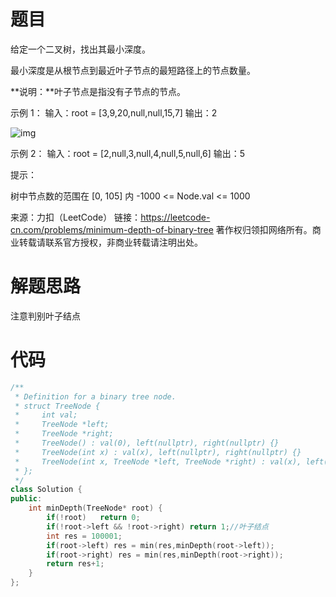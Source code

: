 # 题目

给定一个二叉树，找出其最小深度。

最小深度是从根节点到最近叶子节点的最短路径上的节点数量。

**说明：**叶子节点是指没有子节点的节点。

示例 1：
输入：root = [3,9,20,null,null,15,7]
输出：2

![img](https://assets.leetcode.com/uploads/2020/10/12/ex_depth.jpg)

示例 2：
输入：root = [2,null,3,null,4,null,5,null,6]
输出：5


提示：

树中节点数的范围在 [0, 105] 内
-1000 <= Node.val <= 1000

来源：力扣（LeetCode）
链接：https://leetcode-cn.com/problems/minimum-depth-of-binary-tree
著作权归领扣网络所有。商业转载请联系官方授权，非商业转载请注明出处。

# 解题思路

注意判别叶子结点

# 代码

```cpp
/**
 * Definition for a binary tree node.
 * struct TreeNode {
 *     int val;
 *     TreeNode *left;
 *     TreeNode *right;
 *     TreeNode() : val(0), left(nullptr), right(nullptr) {}
 *     TreeNode(int x) : val(x), left(nullptr), right(nullptr) {}
 *     TreeNode(int x, TreeNode *left, TreeNode *right) : val(x), left(left), right(right) {}
 * };
 */
class Solution {
public:
    int minDepth(TreeNode* root) {  
        if(!root)   return 0;
        if(!root->left && !root->right) return 1;//叶子结点
        int res = 100001;
        if(root->left) res = min(res,minDepth(root->left));
        if(root->right) res = min(res,minDepth(root->right));
        return res+1;
    }
};
```

